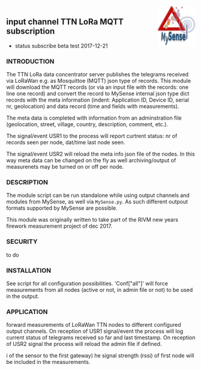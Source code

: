 <img src="images/MySense-logo.png" align=right width=100>

## input channel TTN LoRa MQTT subscription
* status subscribe beta test 2017-12-21
### INTRODUCTION
The TTN LoRa data concentrator server publishes the telegrams received via LoRaWan e.g. as Mosquittoe (MQTT) json type of records.
This module will download the MQTT records (or via an input file with the records: one line one record) and convert the record to MySense internal json type dict records with the meta information (indent: Application ID, Device ID, serial nr, geolocation) and data record (time and fields with measurements).

The meta data is completed with information from an adminstration file (geolocation, street, village, country, description, comment, etc.).

The signal/event USR1 to the process will report curtrent status: nr of records seen per node, dat/time last node seen.

The signal/event USR2 will reload the meta info json file of the nodes. In this way meta data can be changed on the fly as well archiving/output of measurenets may be turned on or off per node.

### DESCRIPTION
The module script can be run standalone while using output channels and modules from MySense, as well via `MySense.py`. As such different outpout formats supported by MySense are possible.

This module was originally written to take part of the RIVM new years firework measurement project of dec 2017.
### SECURITY
to do

### INSTALLATION
See script for all configuration possibilities. 'Conf["all"]' will force measurements from all nodes (active or not, in admin file or not) to be used in the output.

### APPLICATION
forward measurements of LoRaWan TTN nodes to different configured output channels.
On reception of USR1 signal/event the process will log current status of telegrams received so far and last timestamp.
On reception of USR2 signal the process will reload the admin file if defined.

i of the sensor to the first gateway) he signal strength (rssi) of first node will be included in the measurements.
